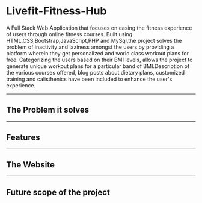 # Livefit-Fitness-Hub
A Full Stack Web Application that focuses on easing the fitness experience of users through online fitness courses. Built using HTML,CSS,Bootstrap,JavaScript,PHP and MySql,the project solves the problem of inactivity and laziness amongst the users by providing a platform wherein they get personalized and world class workout plans for free. Categorizing the users based on their BMI levels, allows the project to generate unique workout plans for a particular band of BMI.Description of the various courses offered, blog posts about dietary plans, customized training and calisthenics have been included to enhance the user's experience.

---

## The Problem it solves



---

## Features

---

## The Website

---

## Future scope of the project
